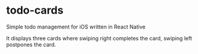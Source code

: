 # todo-cards
Simple todo management for iOS written in React Native

It displays three cards where swiping right completes the card, swiping left postpones the card.
